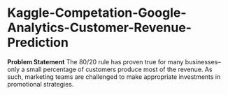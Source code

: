 # Kaggle-Competation-Google-Analytics-Customer-Revenue-Prediction
**Problem Statement**
The 80/20 rule has proven true for many businesses–only a small percentage of customers produce most of the revenue. As such, marketing teams are challenged to make appropriate investments in promotional strategies.
